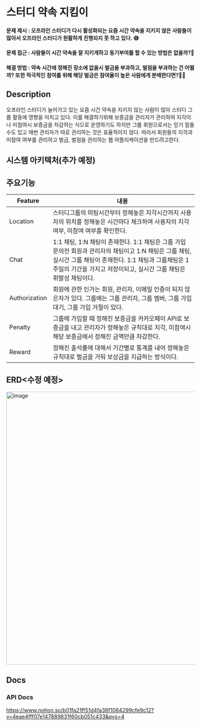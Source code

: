# 스터디 약속 지킴이

#### 문제 제시 : 오프라인 스터디가 다시 활성화되는 요즘 시간 약속을 지키지 않은 사람들이 많아서 오프라인 스터디가 원활하게 진행되지 못 하고 있다. 😅
#### 문제 접근 : 사람들이 시간 약속을 잘 지키게하고 동기부여를 할 수 있는 방법은 없을까?🤔
#### 해결 방법 : 약속 시간에 정해진 장소에 없을시 벌금을 부과하고, 벌점을 부과하는 건 어떨까? 또한 적극적인 참여를 위해 해당 벌금은 참여율이 높은 사람에게 분배한다면?👍🏻

## Description
오프라인 스터디가 늘어가고 있는 요즘 시간 약속을 지키지 않는 사람이 많아 스터디 그룹 활동에 영향을 미치고 있다.
이를 해결하기위해 보증금을 관리자가 관리하여 지각이나 미참여시 보증금을 차감하는 식으로 운영하기도 하지만 그룹 회원으로서는 믿기 힘들 수도 있고 매번 관리자가 따로 관리하는 것은 효율적이지 않다.
따라서 회원들의 지각과 미참여 여부를 관리하고 벌금, 벌점을 관리하는 웹 어플리케이션을 만드려고한다.

## 시스템 아키텍처(추가 예정)


## 주요기능
| Feature  | 내용 |
| -------------------| ---------------- |
|Location|스터디그룹의 미팅시간부터 정해놓은 지각시간까지 사용자의 위치를 정해놓은 시간마다 체크하여 사용자의 지각 여부, 미참여 여부를 확인한다.|
| Chat | 1:1 채팅, 1:N 채팅이 존재한다. 1:1 채팅은 그룹 가입 문의전 회원과 관리자의 채팅이고 1:N 채팅은 그룹 채팅, 실시간 그룹 채팅이 존재한다. 1:1 채팅과 그룹채팅은 1주일의 기간을 가지고 저장이되고, 실시간 그룹 채팅은 휘발성 채팅이다. |
| Authorization | 회원에 관한 인가는 회원, 관리자, 이메일 인증이 되지 않은자가 있다. 그룹에는 그룹 관리자, 그룹 멤버, 그룹 가입 대기, 그룹 가입 거절이 있다.|
| Penalty |그룹에 가입할 때 정해진 보증금을 카카오페이 API로 보증금을 내고 관리자가 정해놓은 규칙대로 지각, 미참여시 해당 보증금에서 정해진 금액만큼 차감한다.|
| Reward |정해진 출석률에 대해서 기간별로 통계를 내어 정해놓은 규칙대로 벌금을 거둬 보상금을 지급하는 방식이다.|

## ERD<수정 예정>
<img width="727" alt="image" src="https://github.com/JIUNG9/study-group-meeting/assets/60885635/6a613099-cb1f-452d-b4ba-1b3427adfa6c">

## Docs

### API Docs
https://www.notion.so/b01fa21ff51d4fa38f1084299cfe9c12?v=4eae4fff07e147889831f60cb051c433&pvs=4
